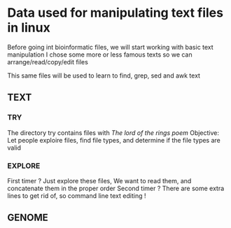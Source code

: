 # Data used for manipulating text files in linux

Before going int bioinformatic files, we will start working with basic text manipulation
I chose some more or less famous texts so we can arrange/read/copy/edit files

This same files will be used to learn to find, grep, sed and awk text

## TEXT

### TRY

The directory try contains files with *The lord of the rings poem*
Objective: Let people exploire files, find file types, and determine if the file types are valid


### EXPLORE

First timer ? Just explore these files, We want to read them, and concatenate them in the proper order
Second timer ? There are some extra lines to get rid of, so command line text editing !


## GENOME

### 

### 
